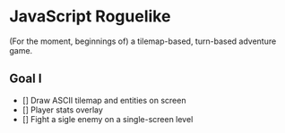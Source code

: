 # JavaScript Roguelike

(For the moment, beginnings of) a tilemap-based, turn-based adventure game.

## Goal I

- [] Draw ASCII tilemap and entities on screen
- [] Player stats overlay
- [] Fight a sigle enemy on a single-screen level
